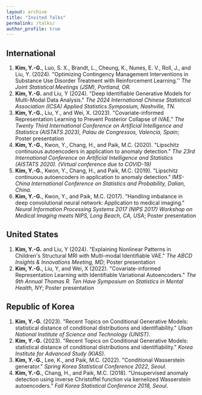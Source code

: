 ```yaml
---
layout: archive
title: "Invited Talks"
permalink: /talks/
author_profile: true
---
```


## International
1. **Kim, Y.-G.**, Luo, S. X., Brandt, L., Cheung, K., Nunes, E. V., Roll, J., and Liu, Y. (2024). "Optimizing Contingency Management Interventions in Substance Use Disorder Treatment with Reinforcement Learning.'' *The Joint Statistical Meetings (JSM), Portland, OR.*
2. **Kim, Y.-G.** and Liu, Y (2024). "Deep Identifiable Generative Models for Multi-Modal Data Analysis." *The 2024 International Chinese Statistical Association (ICSA) Applied Statistics Symposium, Nashville, TN.*
3. **Kim, Y.-G.**, Liu, Y., and Wei, X. (2023). "Covariate-informed Representation Learning to Prevent Posterior Collapse of iVAE." *The Twenty Third International Conference on Artificial Intelligence and Statistics (AISTATS 2023), Palau de Congressos, Valencia, Spain*; Poster presentation
4. **Kim, Y.-G.**, Kwon, Y., Chang, H., and Paik, M.C. (2020). "Lipschitz continuous autoencoders in application to anomaly detection." *The 23rd International Conference on Artificial Intelligence and Statistics (AISTATS 2020). (Virtual conference due to COVID-19)*
5. **Kim, Y.-G.**, Kwon, Y., Chang, H., and Paik, M.C. (2019). "Lipschitz continuous autoencoders in application to anomaly detection." *IMS-China International Conference on Statistics and Probability, Dalian, China.*
6. **Kim, Y.-G.**, Kwon, Y., and Paik, M.C. (2017). "Handling imbalance in deep convolutional neural network: Application to medical imaging." *Neural Information Processing Systems 2017 (NIPS 2017) Workshop on Medical Imaging meets NIPS, Long Beach, CA, USA*; Poster presentation

## United States
1. **Kim, Y.-G.** and Liu, Y (2024). "Explaining Nonlinear Patterns in Children's Structural MRI with Multi-modal Identifiable VAE." *The ABCD Insights & Innovations Meeting, MD*; Poster presentation
2. **Kim, Y.-G.**, Liu, Y, and Wei, X (2022). "Covariate-informed Representation Learning with Identifiable Variational Autoencoders." *The 9th Annual Thomas R. Ten Have Symposium on Statistics in Mental Health, NY*; Poster presentation

## Republic of Korea
1. **Kim, Y.-G.** (2023). "Recent Topics on Conditional Generative Models: statistical distance of conditional distributions and identifiability." *Ulsan National Institute of Science and Technology (UNIST).*
2. **Kim, Y.-G.** (2023). "Recent Topics on Conditional Generative Models: statistical distance of conditional distributions and identifiability." *Korea Institute for Advanced Study (KIAS).*
3. **Kim, Y.-G.**, Lee, K., and Paik, M.C. (2022). "Conditional Wasserstein generator." *Spring Korea Statistical Conference 2022, Seoul.*
4. **Kim, Y.-G.**, Chang, H., and Paik, M.C. (2018). "Unsupervised anomaly detection using inverse Christoffel function via kernelized Wasserstein autoencoders." *Fall Korea Statistical Conference 2018, Seoul.*



